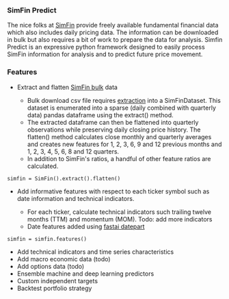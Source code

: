 ### SimFin Predict  

The nice folks at [SimFin](https://simfin.com/) provide freely available fundamental financial data which also includes daily pricing data.  The information can be downloaded in bulk but also requires a bit of work to prepare the data for analysis.  Simfin Predict is an expressive python framework designed to easily process SimFin information for analysis and to predict future price movement.

### Features

* Extract and flatten [SimFin bulk](https://simfin.com/data/access/api) data

    * Bulk download csv file requires [extraction](https://github.com/SimFin/bd-extractor) into a SimFinDataset. This dataset is enumerated into a sparse (daily combined with quarterly data) pandas dataframe using the extract() method.  
    * The extracted dataframe can then be flattened into quarterly observations while preserving daily closing price history. The flatten() method calculates close monthly and quarterly averages and creates new features for 1, 2, 3, 6, 9 and 12 previous months and 1, 2, 3, 4, 5, 6, 8 and 12 quarters. 
    * In addition to SimFin's ratios, a handful of other feature ratios are calculated.

```buildoutcfg
simfin = SimFin().extract().flatten()
```

* Add informative features with respect to each ticker symbol such as date information and technical indicators.  

    * For each ticker, calculate technical indicators such trailing twelve months (TTM) and momentum (MOM).  Todo: add more indicators
    * Date features added using [fastai datepart](https://docs.fast.ai/tabular.transform.html)

```buildoutcfg
simfin = simfin.features()
```




* Add technical indicators and time series characteristics
* Add macro economic data (todo)
* Add options data (todo)
* Ensemble machine and deep learning predictors
* Custom independent targets
* Backtest portfolio strategy